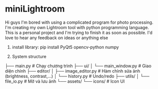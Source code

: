 # miniLightroom

Hi guys
I'm bored with using a complicated program for photo processing.
I'm creating my own Lightroom tool with python programming language.
This is a personal project and I'm trying to finish it as soon as possible.
I'd love to hear any feedback on ideas or anything else

1. install library:
   pip install PyQt5 opencv-python numpy


2. System structure

├── main.py                   # Chạy chương trình
├── ui/
│   └── main_window.py        # Giao diện chính
├── editor/
│   ├── image_editor.py       # Hàm chỉnh sửa ảnh (brightness, contrast,...)
│   └── history.py            # Undo/redo
├── utils/
│   └── file_io.py            # Mở và lưu ảnh
└── assets/
    └── icons/                # Icon UI